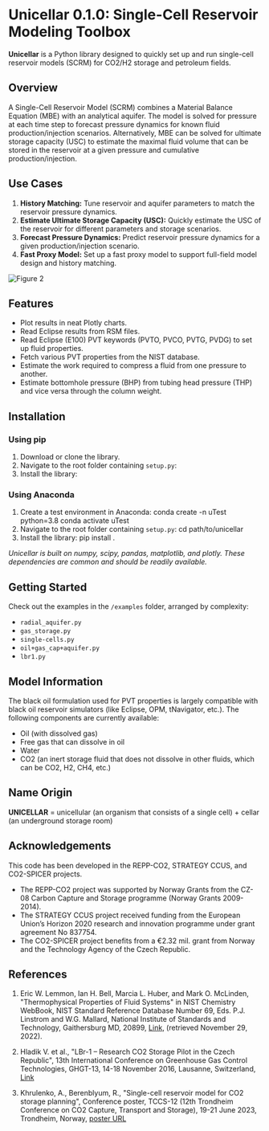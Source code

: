 # Unicellar 0.1.0: Single-Cell Reservoir Modeling Toolbox

**Unicellar** is a Python library designed to quickly set up and run single-cell reservoir models (SCRM) for CO2/H2 storage and petroleum fields.

## Overview
A Single-Cell Reservoir Model (SCRM) combines a Material Balance Equation (MBE) with an analytical aquifer. The model is solved for pressure at each time step to forecast pressure dynamics for known fluid production/injection scenarios. Alternatively, MBE can be solved for ultimate storage capacity (USC) to estimate the maximal fluid volume that can be stored in the reservoir at a given pressure and cumulative production/injection.

## Use Cases
1. **History Matching:** Tune reservoir and aquifer parameters to match the reservoir pressure dynamics.
2. **Estimate Ultimate Storage Capacity (USC):** Quickly estimate the USC of the reservoir for different parameters and storage scenarios.
3. **Forecast Pressure Dynamics:** Predict reservoir pressure dynamics for a given production/injection scenario.
4. **Fast Proxy Model:** Set up a fast proxy model to support full-field model design and history matching.

![Figure 2](https://github.com/alex11818/unicellar/assets/53487462/ef8c17de-7f41-4721-8461-ae14df87b4e6)

## Features
- Plot results in neat Plotly charts.
- Read Eclipse results from RSM files.
- Read Eclipse (E100) PVT keywords (PVTO, PVCO, PVTG, PVDG) to set up fluid properties.
- Fetch various PVT properties from the NIST database.
- Estimate the work required to compress a fluid from one pressure to another.
- Estimate bottomhole pressure (BHP) from tubing head pressure (THP) and vice versa through the column weight.

## Installation
### Using pip
1. Download or clone the library.
2. Navigate to the root folder containing `setup.py`:
3. Install the library:

### Using Anaconda
1. Create a test environment in Anaconda:
conda create -n uTest python=3.8
conda activate uTest
2. Navigate to the root folder containing `setup.py`:
cd path/to/unicellar
3. Install the library:
pip install .


*Unicellar is built on numpy, scipy, pandas, matplotlib, and plotly. These dependencies are common and should be readily available.*

## Getting Started
Check out the examples in the `/examples` folder, arranged by complexity:
- `radial_aquifer.py`
- `gas_storage.py`
- `single-cells.py`
- `oil+gas_cap+aquifer.py`
- `lbr1.py`

## Model Information
The black oil formulation used for PVT properties is largely compatible with black oil reservoir simulators (like Eclipse, OPM, tNavigator, etc.). The following components are currently available:
- Oil (with dissolved gas)
- Free gas that can dissolve in oil
- Water
- CO2 (an inert storage fluid that does not dissolve in other fluids, which can be CO2, H2, CH4, etc.)

## Name Origin
**UNICELLAR** = unicellular (an organism that consists of a single cell) + cellar (an underground storage room)

## Acknowledgements
This code has been developed in the REPP-CO2, STRATEGY CCUS, and CO2-SPICER projects.
- The REPP-CO2 project was supported by Norway Grants from the CZ-08 Carbon Capture and Storage programme (Norway Grants 2009-2014).
- The STRATEGY CCUS project received funding from the European Union’s Horizon 2020 research and innovation programme under grant agreement No 837754.
- The CO2-SPICER project benefits from a €2.32 mil. grant from Norway and the Technology Agency of the Czech Republic.

## References
1. Eric W. Lemmon, Ian H. Bell, Marcia L. Huber, and Mark O. McLinden, "Thermophysical Properties of Fluid Systems" in NIST Chemistry WebBook, NIST Standard Reference Database Number 69, Eds. P.J. Linstrom and W.G. Mallard, National Institute of Standards and Technology, Gaithersburg MD, 20899, [Link](https://doi.org/10.18434/T4D303), (retrieved November 29, 2022).

2. Hladik V. et al., "LBr-1 – Research CO2 Storage Pilot in the Czech Republic", 13th International Conference on Greenhouse Gas Control Technologies, GHGT-13, 14-18 November 2016, Lausanne, Switzerland, [Link](https://doi.org/10.1016/j.egypro.2017.03.1712)

3. Khrulenko, A., Berenblyum, R., "Single-cell reservoir model for CO2 storage planning", Conference poster, TCCS-12 (12th Trondheim Conference on CO2 Capture, Transport and Storage), 19-21 June 2023, Trondheim, Norway, [poster URL](https://co2-spicer.geology.cz/sites/default/files/2023-08/250_poster_Khrulenko_SCRM%20for%20CO2%20storage%20planning.pdf)
